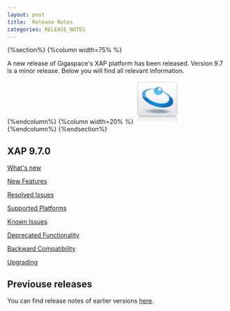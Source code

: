 ```yaml
---
layout: post
title:  Release Notes
categories: RELEASE_NOTES
---
```




{%section%}
{%column width=75% %}


A new release of Gigaspace's XAP platform has been released. Version 9.7 is a minor release. Below you will find all relevant information.

{%endcolumn%}
{%column width=20% %}
<img src="/attachment_files/gs/gs.png" width="100" height="100">
{%endcolumn%}
{%endsection%}



## XAP 9.7.0

[What's new](./whats-new.html)

[New Features](./new-features.html)

[Resolved Issues](./fixed-issues.html)

[Supported Platforms](./fixed-issues.html)

[Known Issues](./known-issues.html)

[Deprecated Functionality](./deprecation.html)

[Backward Compatibility](./backward-compatibility.html)

[Upgrading](./upgrading.html)


## Previouse releases

You can find release notes of earlier versions [here](http://wiki.gigaspaces.com/wiki/display/RN/GigaSpaces+Release+Notes).

